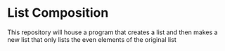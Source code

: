 # List Composition

This repository will house a program that creates a list and then makes a new list that only lists the even elements of the original list
